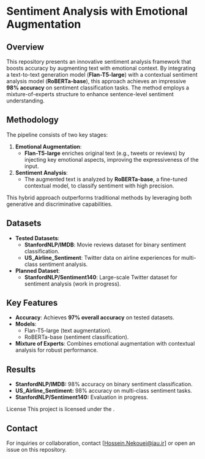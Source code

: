 # Sentiment Analysis with Emotional Augmentation

## Overview
This repository presents an innovative sentiment analysis framework that boosts accuracy by augmenting text with emotional context. By integrating a text-to-text generation model (**Flan-T5-large**) with a contextual sentiment analysis model (**RoBERTa-base**), this approach achieves an impressive **98% accuracy** on sentiment classification tasks. The method employs a mixture-of-experts structure to enhance sentence-level sentiment understanding.

## Methodology
The pipeline consists of two key stages:
1. **Emotional Augmentation**:  
   - **Flan-T5-large** enriches original text (e.g., tweets or reviews) by injecting key emotional aspects, improving the expressiveness of the input.
2. **Sentiment Analysis**:  
   - The augmented text is analyzed by **RoBERTa-base**, a fine-tuned contextual model, to classify sentiment with high precision.

This hybrid approach outperforms traditional methods by leveraging both generative and discriminative capabilities.

## Datasets
- **Tested Datasets**:
  - **StanfordNLP/IMDB**: Movie reviews dataset for binary sentiment classification.
  - **US_Airline_Sentiment**: Twitter data on airline experiences for multi-class sentiment analysis.
- **Planned Dataset**:
  - **StanfordNLP/Sentiment140**: Large-scale Twitter dataset for sentiment analysis (work in progress).

## Key Features
- **Accuracy**: Achieves **97% overall accuracy** on tested datasets.
- **Models**:
  - Flan-T5-large (text augmentation).
  - RoBERTa-base (sentiment classification).
- **Mixture of Experts**: Combines emotional augmentation with contextual analysis for robust performance.

## Results
- **StanfordNLP/IMDB:** 98% accuracy on binary sentiment classification.
- **US_Airline_Sentiment:** 98% accuracy on multi-class sentiment tasks.
- **StanfordNLP/Sentiment140:** Evaluation in progress.
  
License
This project is licensed under the .

## Contact
For inquiries or collaboration, contact [Hossein.Nekouei@iau.ir] or open an issue on this repository.
